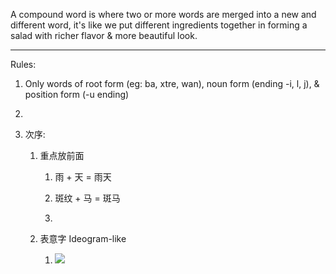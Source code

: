 A compound word is where two or more words are merged into a new and different word, it's like we put different ingredients together in forming a salad with richer flavor & more beautiful look.

---

Rules:

1. Only words of root form (eg: ba, xtre, wan), noun form (ending -i, l, j), & position form (-u ending)

2. 

3. 次序: 
   
   1. 重点放前面
      
      1. 雨 + 天 = 雨天
      
      2. 斑纹 + 马 = 斑马
      
      3. 
   
   2. 表意字 Ideogram-like
      
      1. ![](C:\Users\LSZD\AppData\Roaming\marktext\images\2022-11-18-10-45-23-image.png)

